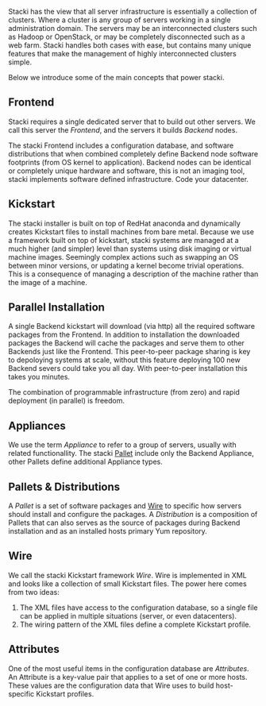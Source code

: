 Stacki has the view that all server infrastructure is essentially a collection of clusters.
Where a cluster is any group of servers working in a single administration domain.
The servers may be an interconnected clusters such as Hadoop or OpenStack, or may be
completely disconnected such as a web farm.
Stacki handles both cases with ease, but contains many unique features that
make the management of highly interconnected clusters simple.

Below we introduce some of the main concepts that power stacki.

## Frontend

Stacki requires a single dedicated server that to build out other servers.
We call this server the *Frontend*, and the servers it builds *Backend* nodes.

The stacki Frontend includes a configuration database, and software distributions
that when combined completely define Backend node software footprints
(from OS kernel to application).
Backend nodes can be identical or completely unique hardware and software, this
is not an imaging tool, stacki implements software defined infrastructure.
Code your datacenter.

## Kickstart 

The stacki installer is built on top of RedHat anaconda and
dynamically creates Kickstart files to install machines from bare
metal.
Because we use a framework built on top of kickstart,
stacki systems are managed at a much higher (and simpler) level
than systems using disk imaging or virtual machine images. 
Seemingly complex actions such as swapping an OS between minor versions,
or updating a kernel become trivial operations. 
This is a consequence of managing a description of the
machine rather than the image of a machine. 

## Parallel Installation

A single Backend kickstart will download (via http) all the required
software packages from the Frontend.
In addition to installation the downloaded packages the Backend will
cache the packages and serve them to other Backends just like the Frontend.
This peer-to-peer package sharing is key to depoloying systems at scale,
without this feature deploying 100 new Backend severs could take you all day.
With peer-to-peer installation this takes you minutes.

The combination of programmable infrastructure (from zero) and
rapid deployment (in parallel) is freedom.

## Appliances

We use the term *Appliance* to refer to a group of servers,
usually with related functionallity.
The stacki [Pallet](#Pallets) include only the Backend Appliance,
other Pallets define additional Appliance types.

## Pallets & Distributions

A *Pallet* is a set of software packages and
[Wire](#Wire) to specific how servers should install and configure the packages.
A *Distribution* is a composition of Pallets that can also serves as the source of packages during Backend installation and as an installed hosts primary Yum repository.

## Wire

We call the stacki Kickstart framework *Wire*.
Wire is implemented in XML and looks like a collection of small Kickstart files.
The power here comes from two ideas:

1. The XML files have access to the configuration database, so a single file can be applied in multiple situations (server, or even datacenters).
2. The wiring pattern of the XML files define a complete Kickstart profile.

## Attributes

One of the most useful items in the configuration database are *Attributes*.
An Attribute is a key-value pair that applies to a set of one or more hosts.
These values are the configuration data that Wire uses to build host-specific Kickstart profiles.

